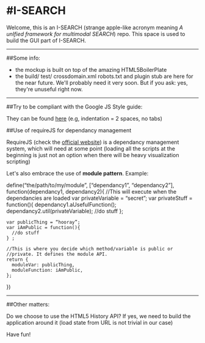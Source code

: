 #I-SEARCH
===

Welcome, this is an I-SEARCH (strange apple-like acronym meaning *A unIfied framework for multimodal SEARCH*) repo.
This space is used to build the GUI part of I-SEARCH.

----------------

##Some info: 

- the mockup is built on top of the amazing HTML5BoilerPlate
- the build/ test/ crossdomain.xml robots.txt and plugin stub are here for the near future.
  We'll probably need it very soon. But if you ask: yes, they're unuseful right
  now.

----------------

##Try to be compliant with the Google JS Style guide: 
  
They can be found [here](http://google-styleguide.googlecode.com/svn/trunk/javascriptguide.xml)
(e.g, indentation = 2 spaces, no tabs)

##Use of requireJS for dependancy management

RequireJS (check the [official website](http://requirejs.org)) is a dependancy management system, which will need at some point (loading all the scripts at the beginning is just not an option when there will be heavy visualization scripting)

Let's also embrace the use of **module pattern**. Example: 

  define(“the/path/to/my/module”, [“dependancy1”, “dependancy2”], function(dependancy1, dependancy2){
    //This will execute when the dependancies are loaded
    var privateVariable = “secret”;
    var privateStuff = function(){
      dependancy1.aUsefulFunction();
      dependancy2.util(privateVariable);
      //do stuff
     };

    var publicThing = “hooray”;
    var iAmPublic = function(){
      //do stuff
    } ;

    //This is where you decide which method/variable is public or
    //private. It defines the module API.
    return {
      moduleVar: publicThing, 
      moduleFunction: iAmPublic, 
    };
  })

-------------------

##Other matters:
 
Do we choose to use the HTML5 History API?
If yes, we need to build the application around it (load state from URL is not trivial in our case)


Have fun!
